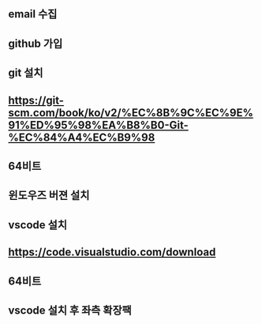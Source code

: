 ## email 수집

## github 가입

## git 설치
## https://git-scm.com/book/ko/v2/%EC%8B%9C%EC%9E%91%ED%95%98%EA%B8%B0-Git-%EC%84%A4%EC%B9%98
## 64비트
## 윈도우즈 버젼 설치

## vscode 설치
## https://code.visualstudio.com/download
## 64비트

## vscode 설치 후 좌측 확장팩



